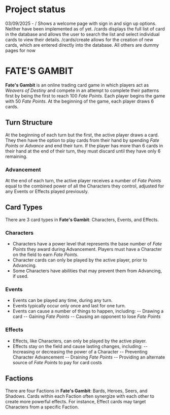 # Project status

03/09/2025 - / Shows a welcome page with sign in and sign up options. Neither have
                been implemented as of yet.
            /cards displays the full list of card in the database and allows the
                user to search the list and select individual cards to view their
                details.
            /cards/create allows for the creation of new cards, which are entered
                directly into the database.
            All others are dummy pages for now

# **FATE'S GAMBIT**

**Fate's Gambit** is an online trading card game in which players act as 
*Weavers of Destiny* and compete in an attempt to complete their patterns first by 
being the first to reach 100 *Fate Points*. Each player begins the game with 50 
*Fate Points*. At the beginning of the game, each player draws 6 cards.

## Turn Structure

At the beginning of each turn but the first, the active player draws a card. They 
then have the option to play cards from their hand by spending *Fate Points* or 
*Advance* and end their turn. If the player has more than 6 cards in their hand at 
the end of their turn, they must discard until they have only 6 remaining.

### Advancement

At the end of each turn, the active player receives a number of *Fate Points* 
equal to the combined power of all the Characters they control, adjusted for 
any Events or Effects played previously.

## Card Types

There are 3 card types in **Fate's Gambit**: Characters, Events, and Effects.

### Characters

- Characters have a power level that represents the base number of *Fate Points*
they award during Advancement. Players must have a Character on the field to earn
*Fate Points*.
- Character cards can only be played by the active player, prior to Advancing.
- Some Characters have abilities that may prevent them from Advancing, if used.

### Events

- Events can be played any time, during any turn.
- Events typically occur only once and last for one turn.
- Events can cause a number of things to happen, including:
    -- Drawing a card
    -- Gaining *Fate Points*
    -- Causing an opponent to lose *Fate Points*

### Effects

- Effects, like Characters, can only be played by the active player.
- Effects stay on the field and cause lasting changes, including:
    -- Increasing or decreasing the power of a Character
    -- Preventing Character Advancement
    -- Draining *Fate Points*
    -- Providing an alternate source of *Fate Points* to pay for card costs

## Factions

There are four Factions in **Fate's Gambit**: Bards, Heroes, Seers, and Shadows. 
Cards within each Faction often synergize with each other to create more powerful 
effects. For instance, Effect cards may target Characters from a specific Faction.
